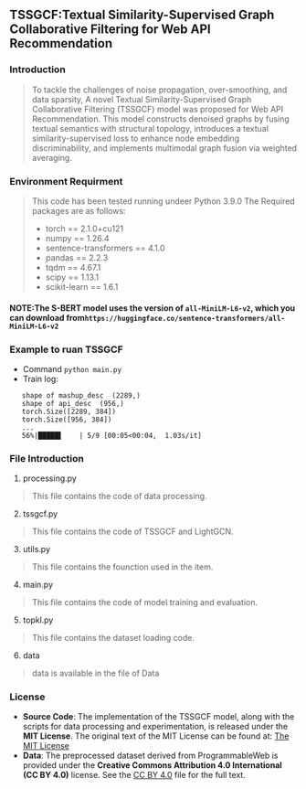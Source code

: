 ## TSSGCF:Textual Similarity-Supervised Graph Collaborative Filtering for Web API Recommendation

### Introduction
> To tackle the challenges of noise propagation, over-smoothing, and data sparsity, A novel Textual Similarity-Supervised Graph Collaborative Filtering (TSSGCF) model was proposed for Web API Recommendation. This model constructs denoised graphs by fusing textual semantics with structural topology, introduces a textual similarity-supervised loss to enhance node embedding discriminability, and implements multimodal graph fusion via weighted averaging.

### Environment Requirment
> This code has been tested running undeer Python 3.9.0
> The Required packages are as follows:
> - torch == 2.1.0+cu121
> - numpy == 1.26.4
> - sentence-transformers == 4.1.0
> - pandas == 2.2.3
> - tqdm == 4.67.1
> - scipy == 1.13.1
> - scikit-learn == 1.6.1 

#### NOTE:The S-BERT model uses the version of `all-MiniLM-L6-v2`, which you can download from`https://huggingface.co/sentence-transformers/all-MiniLM-L6-v2`


### Example to ruan TSSGCF
 - Command `python main.py`
 - Train log:
```
   shape of mashup_desc  (2289,)
   shape of api_desc  (956,)
   torch.Size([2289, 384])
   torch.Size([956, 384])
   ...
   56%|█████▌    | 5/9 [00:05<00:04,  1.03s/it]
```
### File Introduction
1. processing.py
> This file contains the code of data processing.
2. tssgcf.py
> This file contains the code of TSSGCF and LightGCN.
3. utils.py
> This file contains the founction used in the item.
4. main.py
> This file contains the code of model training and evaluation.
5. topkl.py
> This file contains the dataset loading code.
6. data
> data is available in the file of Data

### License

- **Source Code**: The implementation of the TSSGCF model, along with the scripts for data processing and experimentation, is released under the **MIT License**. The original text of the MIT License can be found at: [The MIT License](https://opensource.org/license/MIT)
- **Data**: The preprocessed dataset derived from ProgrammableWeb is provided under the **Creative Commons Attribution 4.0 International (CC BY 4.0)** license. See the [CC BY 4.0](https://creativecommons.org/licenses/by-sa/4.0/legalcode) file for the full text.

